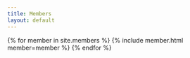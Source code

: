 ```yaml
---
title: Members
layout: default
---
```


<div class="grid-wrapper">
{% for member in site.members %}
    {% include member.html member=member %}
{% endfor %}
</div>
